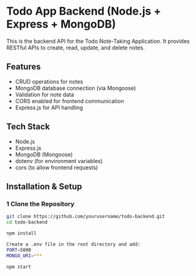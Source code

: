 # Todo App Backend (Node.js + Express + MongoDB)

This is the backend API for the Todo Note-Taking Application. It provides RESTful APIs to create, read, update, and delete notes.

## Features
- CRUD operations for notes
- MongoDB database connection (via Mongoose)
- Validation for note data
- CORS enabled for frontend communication
- Express.js for API handling

## Tech Stack
- Node.js
- Express.js
- MongoDB (Mongoose)
- dotenv (for environment variables)
- cors (to allow frontend requests)

## Installation & Setup

### 1 Clone the Repository
```sh
git clone https://github.com/yourusername/todo-backend.git
cd todo-backend

npm install

Create a .env file in the root directory and add:
PORT=5000
MONGO_URI=***

npm start
